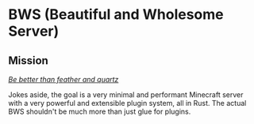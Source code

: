 # BWS (******B******eautiful and **W**holesome **S**erver)

## Mission

[*Be better than feather and quartz*](https://github.com/Rusty-Quartz/Quartz#mission-statement)

Jokes aside, the goal is a very minimal and performant Minecraft server with a very powerful and extensible plugin system, all in Rust. The actual BWS shouldn't be much more than just glue for plugins.
